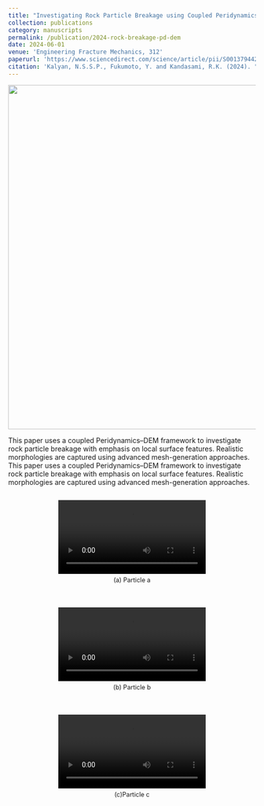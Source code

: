 ```yaml
---
title: "Investigating Rock Particle Breakage using Coupled Peridynamics-Discrete Element Method: Emphasis on Local Surface Features"
collection: publications
category: manuscripts
permalink: /publication/2024-rock-breakage-pd-dem
date: 2024-06-01
venue: 'Engineering Fracture Mechanics, 312'
paperurl: 'https://www.sciencedirect.com/science/article/pii/S0013794424007483'
citation: 'Kalyan, N.S.S.P., Fukumoto, Y. and Kandasami, R.K. (2024). "Investigating Rock Particle Breakage using Coupled Peridynamics-Discrete Element Method: Emphasis on Local Surface Features." <i>Engineering Fracture Mechanics</i>, 312.'
---
```

<img src="https://pkc137.github.io/sudo_template_website/images/paper_EFM.jpg" width="700">

This paper uses a coupled Peridynamics–DEM framework to investigate rock particle breakage with emphasis on local surface features. Realistic morphologies are captured using advanced mesh-generation approaches.  This paper uses a coupled Peridynamics–DEM framework to investigate rock particle breakage with emphasis on local surface features. Realistic morphologies are captured using advanced mesh-generation approaches. 

<div style="display: flex; flex-wrap: wrap; justify-content: center; gap: 20px;">
  <figure style="text-align: center;">
    <video width="300" controls>
      <source src="https://pkc137.github.io/sudo_template_website/images/Particle1.mp4" type="video/mp4">
      Your browser does not support the video tag.
    </video>
    <figcaption style="font-size: 0.9em; margin-top: 5px;">(a) Particle a</figcaption>
  </figure>

  <figure style="text-align: center;">
    <video width="300" controls>
      <source src="https://pkc137.github.io/sudo_template_website/images/Particle2.mp4" type="video/mp4">
      Your browser does not support the video tag.
    </video>
    <figcaption style="font-size: 0.9em; margin-top: 5px;">(b) Particle b</figcaption>
  </figure>

  <figure style="text-align: center;">
    <video width="300" controls>
      <source src="https://pkc137.github.io/sudo_template_website/images/Particle3.mp4" type="video/mp4">
      Your browser does not support the video tag.
    </video>
    <figcaption style="font-size: 0.9em; margin-top: 5px;">(c)Particle c</figcaption>
  </figure>
</div>

